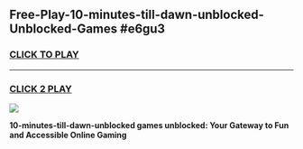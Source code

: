 
## Free-Play-10-minutes-till-dawn-unblocked-Unblocked-Games #e6gu3
<h3>
<a href="https://news.freeplayer.one?title=10-minutes-till-dawn-unblocked&ref=8M">CLICK TO PLAY</a></h3>
<hr>

<h3>
<a href="https://news.freeplayer.one?title=10-minutes-till-dawn-unblocked&ref=8M">CLICK 2 PLAY</a>
  
</h3>

<a href="https://news.freeplayer.one?title=10-minutes-till-dawn-unblocked&ref=8M"><img src="https://clearcache.store/games.png"></a>


**10-minutes-till-dawn-unblocked games unblocked: Your Gateway to Fun and Accessible Online Gaming**

